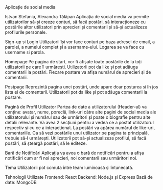 Aplicație de social media

Istvan Stefania, Alexandra Tălăpan
Aplicația de social media va permite utilizatorilor să-și creeze conturi, să facă postări, să interacționeze cu postările altor utilizatori prin aprecieri și comentarii și să-și actualizeze profilurile personale.

Sign-up si Login
Utilizatorii își vor face conturi pe baza adresei de email, a parolei, a numelui complet și a username-ului.
Logarea se va face cu username si parola.

Homepage
Pe pagina de start, vor fi afișate toate postările de la toți utilizatorii pe care îi urmărești.
Utilizatorii pot da like și pot adăuga comentarii la postări.
Fiecare postare va afișa numărul de aprecieri și de comentarii.

Postpage
Reprezintă pagina unei postări, unde apare doar postarea si în jos lista ei de comentarii.
Utilizatorii pot da like și pot adăuga comentarii la postare.

Pagină de Profil Utilizator
Partea de date a utilizatorului (Header-ul) va conține: avatar, nume, poreclă, link-uri către alte pagini de social media ale utilizatorului și numărul sau de urmăritori și poate o biografie pentru alte detalii relevante. 
Va avea 2 secțiuni pentru a vedea ce a postat utilizatorul respectiv și cu ce a interacționat.
La postări va apărea numărul de like-uri, comentariile.
Ca să vezi postările unui utilizator pe pagina ta principală, trebuie să-l urmărești.
Utilizatorii pot să-și actualizeze profilul, să facă postări, să șteargă postări, să le editeze.

Bară de Notificări
Aplicația va avea o bară de notificări pentru a afișa notificări cum ar fi noi aprecieri, noi comentarii sau urmăritori noi.

Tema
Utilizatorii pot comuta între team luminoasă și întunecată.

Tehnologii Utilizate
Frontend: React
Backend: Node.js și Express
Bază de date: MongoDB
